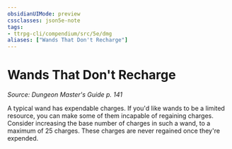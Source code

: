 ```yaml
---
obsidianUIMode: preview
cssclasses: json5e-note
tags:
- ttrpg-cli/compendium/src/5e/dmg
aliases: ["Wands That Don't Recharge"]
---
```

# Wands That Don't Recharge
*Source: Dungeon Master's Guide p. 141* 

A typical wand has expendable charges. If you'd like wands to be a limited resource, you can make some of them incapable of regaining charges. Consider increasing the base number of charges in such a wand, to a maximum of 25 charges. These charges are never regained once they're expended.